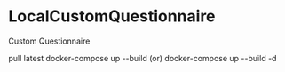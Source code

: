 # LocalCustomQuestionnaire
Custom Questionnaire

pull latest 
docker-compose up --build   (or)
docker-compose up --build -d
